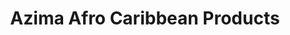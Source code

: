 ---
title: "Azima Afro Caribbean Products"
url: /corby/azima-afro-caribbean-products/
shop: greengrocer
---
